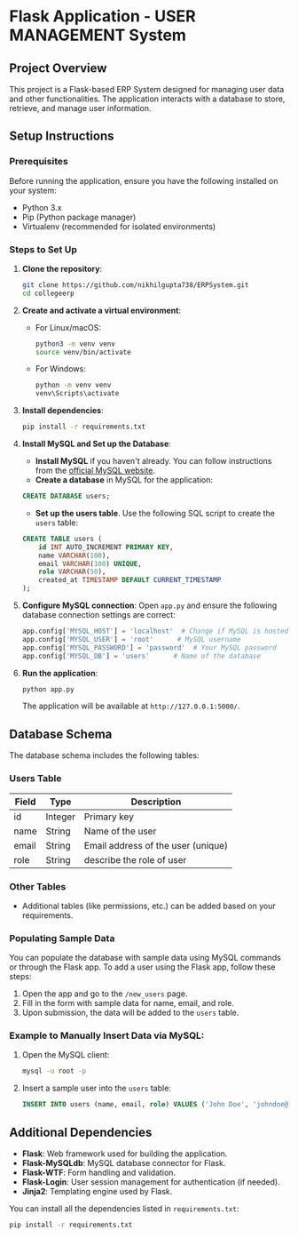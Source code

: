 # Flask Application - USER MANAGEMENT System

## Project Overview

This project is a Flask-based ERP System designed for managing user data and other functionalities. The application interacts with a database to store, retrieve, and manage user information.

## Setup Instructions

### Prerequisites

Before running the application, ensure you have the following installed on your system:

- Python 3.x
- Pip (Python package manager)
- Virtualenv (recommended for isolated environments)

### Steps to Set Up

1. **Clone the repository**:
    ```bash
    git clone https://github.com/nikhilgupta738/ERPSystem.git
    cd collegeerp
    ```

2. **Create and activate a virtual environment**:
    - For Linux/macOS:
      ```bash
      python3 -m venv venv
      source venv/bin/activate
      ```
    - For Windows:
      ```bash
      python -m venv venv
      venv\Scripts\activate
      ```

3. **Install dependencies**:
    ```bash
    pip install -r requirements.txt
    ```

4. **Install MySQL and Set up the Database**:
    - **Install MySQL** if you haven't already. You can follow instructions from the [official MySQL website](https://dev.mysql.com/doc/refman/8.0/en/installing.html).
    - **Create a database** in MySQL for the application:
    ```sql
    CREATE DATABASE users;
    ```

    - **Set up the users table**. Use the following SQL script to create the `users` table:
    ```sql
    CREATE TABLE users (
        id INT AUTO_INCREMENT PRIMARY KEY,
        name VARCHAR(100),
        email VARCHAR(100) UNIQUE,
        role VARCHAR(50),
        created_at TIMESTAMP DEFAULT CURRENT_TIMESTAMP
    );
    ```

5. **Configure MySQL connection**:
    Open `app.py` and ensure the following database connection settings are correct:
    ```python
    app.config['MYSQL_HOST'] = 'localhost'  # Change if MySQL is hosted elsewhere
    app.config['MYSQL_USER'] = 'root'      # MySQL username
    app.config['MYSQL_PASSWORD'] = 'password'  # Your MySQL password
    app.config['MYSQL_DB'] = 'users'      # Name of the database
    ```

6. **Run the application**:
    ```bash
    python app.py
    ```

    The application will be available at `http://127.0.0.1:5000/`.

## Database Schema

The database schema includes the following tables:

### Users Table

| Field        | Type        | Description                                      |
|--------------|-------------|--------------------------------------------------|
| id           | Integer     | Primary key                                      |
| name         | String      | Name of the user                                |
| email        | String      | Email address of the user (unique)              |
| role         | String      | describe the role of user           |

### Other Tables

- Additional tables (like permissions, etc.) can be added based on your requirements.

### Populating Sample Data

You can populate the database with sample data using MySQL commands or through the Flask app. To add a user using the Flask app, follow these steps:

1. Open the app and go to the `/new_users` page.
2. Fill in the form with sample data for name, email, and role.
3. Upon submission, the data will be added to the `users` table.

### Example to Manually Insert Data via MySQL:

1. Open the MySQL client:
    ```bash
    mysql -u root -p
    ```

2. Insert a sample user into the `users` table:
    ```sql
    INSERT INTO users (name, email, role) VALUES ('John Doe', 'johndoe@example.com', 'Admin');
    ```

## Additional Dependencies

- **Flask**: Web framework used for building the application.
- **Flask-MySQLdb**: MySQL database connector for Flask.
- **Flask-WTF**: Form handling and validation.
- **Flask-Login**: User session management for authentication (if needed).
- **Jinja2**: Templating engine used by Flask.

You can install all the dependencies listed in `requirements.txt`:
```bash
pip install -r requirements.txt
